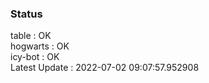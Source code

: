 ### Status


table : OK  
hogwarts : OK  
icy-bot : OK  
Latest Update : 2022-07-02 09:07:57.952908
